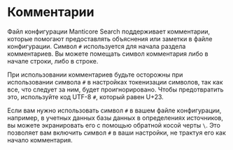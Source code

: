 # Комментарии

Файл конфигурации Manticore Search поддерживает комментарии, которые помогают предоставлять объяснения или заметки в файле конфигурации. Символ `#` используется для начала раздела комментариев. Вы можете помещать символ комментария либо в начале строки, либо в строке.

При использовании комментариев будьте осторожны при использовании символа `#` в настройках токенизации символов, так как все, что следует за ним, будет проигнорировано. Чтобы предотвратить это, используйте код UTF-8 `#`, который равен U+23.

Если вам нужно использовать символ `#` в вашем файле конфигурации, например, в учетных данных базы данных в определениях источников, вы можете экранировать его с помощью обратной косой черты `\`. Это позволяет вам включить символ `#` в ваши настройки, не трактуя его как начало комментария.

<!-- proofread -->
